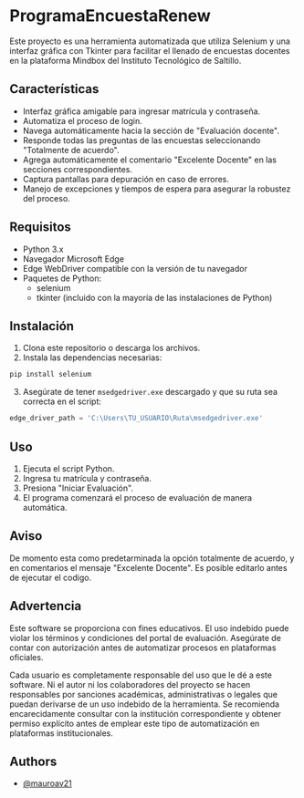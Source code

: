 
# ProgramaEncuestaRenew

Este proyecto es una herramienta automatizada que utiliza Selenium y una interfaz gráfica con Tkinter para facilitar el llenado de encuestas docentes en la plataforma Mindbox del Instituto Tecnológico de Saltillo.

## Características

- Interfaz gráfica amigable para ingresar matrícula y contraseña.
- Automatiza el proceso de login.
- Navega automáticamente hacia la sección de "Evaluación docente".
- Responde todas las preguntas de las encuestas seleccionando "Totalmente de acuerdo".
- Agrega automáticamente el comentario "Excelente Docente" en las secciones correspondientes.
- Captura pantallas para depuración en caso de errores.
- Manejo de excepciones y tiempos de espera para asegurar la robustez del proceso.

## Requisitos

- Python 3.x
- Navegador Microsoft Edge
- Edge WebDriver compatible con la versión de tu navegador
- Paquetes de Python:
  - selenium
  - tkinter (incluido con la mayoría de las instalaciones de Python)

## Instalación

1. Clona este repositorio o descarga los archivos.
2. Instala las dependencias necesarias:

```bash
pip install selenium
```

3. Asegúrate de tener `msedgedriver.exe` descargado y que su ruta sea correcta en el script:

```python
edge_driver_path = 'C:\Users\TU_USUARIO\Ruta\msedgedriver.exe'
```

## Uso

1. Ejecuta el script Python.
2. Ingresa tu matrícula y contraseña.
3. Presiona "Iniciar Evaluación".
4. El programa comenzará el proceso de evaluación de manera automática.

## Aviso

De momento esta como predetarminada la opción totalmente de acuerdo, y en comentarios el mensaje "Excelente Docente". Es posible editarlo antes de ejecutar el codigo.

## Advertencia

Este software se proporciona con fines educativos. El uso indebido puede violar los términos y condiciones del portal de evaluación. Asegúrate de contar con autorización antes de automatizar procesos en plataformas oficiales.

Cada usuario es completamente responsable del uso que le dé a este software. Ni el autor ni los colaboradores del proyecto se hacen responsables por sanciones académicas, administrativas o legales que puedan derivarse de un uso indebido de la herramienta. Se recomienda encarecidamente consultar con la institución correspondiente y obtener permiso explícito antes de emplear este tipo de automatización en plataformas institucionales.



## Authors

- [@mauroav21](https://www.github.com/mauroav21)

